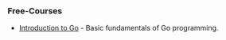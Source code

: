 ### Free-Courses

- [Introduction to Go](https://goo.gl/SdbXcJ) - Basic fundamentals of Go programming.

